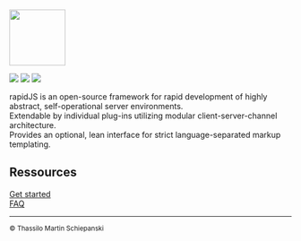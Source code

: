 \
<a href="https://rapidjs.org"><img src="https://rapidjs.org/_assets/img/readme-header.svg" height="100"></a>

<a href="https://github.com/rapidjs-org/core/blob/master/LICENSE"><img src="https://img.shields.io/npm/l/@rapidjs.org/core"></a>
<a href="https://www.npmjs.com/package/@rapidjs.org/core"><img src="https://img.shields.io/npm/v/@rapidjs.org/core"></a>
<a href="https://www.npmjs.com/package/@rapidjs.org/core"><img src="https://img.shields.io/bundlephobia/min/@rapidjs.org/core"></a>

rapidJS is an open-source framework for rapid development of highly abstract, self-operational server environments.\
Extendable by individual plug-ins utilizing modular client-server-channel architecture.\
Provides an optional, lean interface for strict language-separated markup templating.

## Ressources

[Get started](https://rapidjs.org/docs)\
[FAQ](https://rapidjs.org/faq)

---

<sub>© Thassilo Martin Schiepanski</sub>